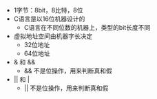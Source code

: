 + 1字节：8bit，8比特，8位
+ C语言是以16位机器设计的
	+ C语言在不同位数的机器上，类型的bit长度不同
+ 虚拟地址空间由机器字长决定
	+ 32位地址
	+ 64位地址
+ & 和 &&
	+ && 不是位操作，用来判断真和假
+ || 和 |
	+ || 不是位操作，用来判断真和假